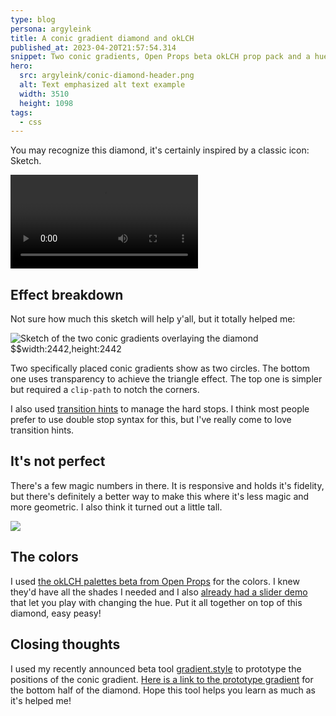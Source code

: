 ```yaml
---
type: blog
persona: argyleink
title: A conic gradient diamond and okLCH
published_at: 2023-04-20T21:57:54.314
snippet: Two conic gradients, Open Props beta okLCH prop pack and a hue slider.
hero:
  src: argyleink/conic-diamond-header.png
  alt: Text emphasized alt text example
  width: 3510
  height: 1098
tags: 
  - css
---
```


You may recognize this diamond, it's certainly inspired by a classic icon: Sketch.

![](f_auto,q_auto/argyleink/conic-gradient-diamond.mp4 "Color changing conic gradient diamond $$width:1884,height:1884")

## Effect breakdown

Not sure how much this sketch will help y'all, but it totally helped me:

![](w_400/argyleink/conic-diamond-sketch.png "Sketch of the two conic gradients overlaying the diamond $$width:2442,height:2442")

Two specifically placed conic gradients show as two circles. The bottom one uses transparency to achieve the triangle effect. The top one is simpler but required a `clip-path` to notch the corners.

I also used [transition hints](https://developer.mozilla.org/en-US/docs/Web/CSS/gradient/linear-gradient#:~:text=An%20interpolation%20hint,two%20color%20stops.) to manage the hard stops. I think most people prefer to use double stop syntax for this, but I've really come to love transition hints.

## It's not perfect

There's a few magic numbers in there. It is responsive and holds it's fidelity, but there's definitely a better way to make this where it's less magic and more geometric. I also think it turned out a little tall.

![](https://codepen.io/argyleink/embed/preview/VwEKJjJ)

## The colors

I used [the okLCH palettes beta from Open Props](open-props-oklch-palettes-beta) for the colors. I knew they'd have all the shades I needed and I also [already had a slider demo](https://codepen.io/argyleink/pen/JjmRbvZ) that let you play with changing the hue. Put it all together on top of this diamond, easy peasy!

## Closing thoughts

I used my recently announced beta tool [gradient.style](https://gradient.style) to prototype the positions of the conic gradient. [Here is a link to the prototype gradient](https://gradient.style/#type=conic&space=oklab&conic_angle=327&conic_position=%7B%22x%22%3Anull%2C%22y%22%3Anull%7D&conic_named_position=center&stops=%7B%22kind%22%3A%22stop%22%2C%22color%22%3A%22oklch%2870%25+0.5+340%29%22%2C%22auto%22%3A0%2C%22position1%22%3A0%2C%22position2%22%3A0%7D&stops=%7B%22kind%22%3A%22hint%22%2C%22auto%22%3A17%2C%22percentage%22%3A6%7D&stops=%7B%22kind%22%3A%22stop%22%2C%22color%22%3A%22oklch%2850%25+0.5+340%29%22%2C%22auto%22%3A33%2C%22position1%22%3A0%2C%22position2%22%3A0%7D&stops=%7B%22kind%22%3A%22hint%22%2C%22percentage%22%3A12%2C%22auto%22%3A50%7D&stops=%7B%22kind%22%3A%22stop%22%2C%22color%22%3A%22oklch%2840%25+0.5+340%29%22%2C%22position1%22%3A0%2C%22position2%22%3A0%2C%22auto%22%3A66%7D&stops=%7B%22kind%22%3A%22hint%22%2C%22percentage%22%3A18%2C%22auto%22%3A83%7D&stops=%7B%22kind%22%3A%22stop%22%2C%22color%22%3A%22transparent%22%2C%22position1%22%3A0%2C%22position2%22%3A0%2C%22auto%22%3A100%7D) for the bottom half of the diamond. Hope this tool helps you learn as much as it's helped me!
